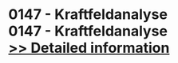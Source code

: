 # 0147 - Kraftfeldanalyse<br />0147 - Kraftfeldanalyse<br />[>> Detailed information](https://secure.shareit.com/shareit/product.html?productid=300997180&affiliateid=200057808)